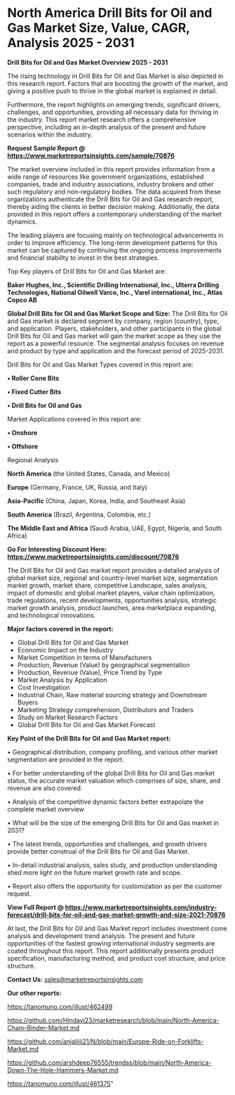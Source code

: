 # North America Drill Bits for Oil and Gas Market Size, Value, CAGR, Analysis 2025 - 2031

<Strong> Drill Bits for Oil and Gas Market Overview 2025 - 2031</strong>

The rising technology in Drill Bits for Oil and Gas Market is also depicted in this research report. Factors that are boosting the growth of the market, and giving a positive push to thrive in the global market is explained in detail.

Furthermore, the report highlights on emerging trends, significant drivers, challenges, and opportunities, providing all necessary data for thriving in the industry. This report market research offers a comprehensive perspective, including an in-depth analysis of the present and future scenarios within the industry.

<strong>Request Sample Report @ <a href=https://www.marketreportsinsights.com/sample/70876>https://www.marketreportsinsights.com/sample/70876</a></strong>

The market overview included in this report provides information from a wide range of resources like government organizations, established companies, trade and industry associations, industry brokers and other such regulatory and non-regulatory bodies. The data acquired from these organizations authenticate the Drill Bits for Oil and Gas research report, thereby aiding the clients in better decision making. Additionally, the data provided in this report offers a contemporary understanding of the market dynamics.

The leading players are focusing mainly on technological advancements in order to improve efficiency. The long-term development patterns for this market can be captured by continuing the ongoing process improvements and financial stability to invest in the best strategies.

Top Key players of Drill Bits for Oil and Gas Market are:

<strong>Baker Hughes, Inc., Scientific Drilling International, Inc., Ulterra Drilling Technologies, National Oilwell Varco, Inc., Varel international, Inc., Atlas Copco AB</strong>

<strong><b>Global Drill Bits for Oil and Gas Market Scope and Size:</b></strong>
The Drill Bits for Oil and Gas market is declared segment by company, region (country), type, and application. Players, stakeholders, and other participants in the global Drill Bits for Oil and Gas market will gain the market scope as they use the report as a powerful resource. The segmental analysis focuses on revenue and product by type and application and the forecast period of 2025-2031.

Drill Bits for Oil and Gas Market Types covered in this report are:

<strong>• Roller Cone Bits

• Fixed Cutter Bits

• Drill Bits for Oil and Gas</strong>

Market Applications covered in this report are:

<strong>• Onshore

• Offshore</strong> 

Regional Analysis

<strong>North America</strong> (the United States, Canada, and Mexico)

<strong>Europe</strong> (Germany, France, UK, Russia, and Italy)

<strong>Asia-Pacific</strong> (China, Japan, Korea, India, and Southeast Asia)

<strong>South America</strong> (Brazil, Argentina, Colombia, etc.)

<strong>The Middle East and Africa</strong> (Saudi Arabia, UAE, Egypt, Nigeria, and South Africa)

<strong>Go For Interesting Discount Here: <a href=https://www.marketreportsinsights.com/discount/70876>https://www.marketreportsinsights.com/discount/70876</a></strong>

The Drill Bits for Oil and Gas market report provides a detailed analysis of global market size, regional and country-level market size, segmentation market growth, market share, competitive Landscape, sales analysis, impact of domestic and global market players, value chain optimization, trade regulations, recent developments, opportunities analysis, strategic market growth analysis, product launches, area marketplace expanding, and technological innovations.

<strong><b>Major factors covered in the report:</b></strong>
<ul>
  <li>Global Drill Bits for Oil and Gas Market </li>
  <li>Economic Impact on the Industry</li>
  <li>Market Competition in terms of Manufacturers</li>
  <li>Production, Revenue (Value) by geographical segmentation</li>
  <li>Production, Revenue (Value), Price Trend by Type</li>
  <li>Market Analysis by Application</li>
  <li>Cost Investigation</li>
  <li>Industrial Chain, Raw material sourcing strategy and Downstream Buyers</li>
  <li>Marketing Strategy comprehension, Distributors and Traders</li>
  <li>Study on Market Research Factors</li>
  <li>Global Drill Bits for Oil and Gas Market Forecast</li>
</ul>

<strong><b>Key Point of the Drill Bits for Oil and Gas Market report:</b></strong>

• Geographical distribution, company profiling, and various other market segmentation are provided in the report.

• For better understanding of the global Drill Bits for Oil and Gas market status, the accurate market valuation which comprises of size, share, and revenue are also covered.

• Analysis of the competitive dynamic factors better extrapolate the complete market overview

• What will be the size of the emerging Drill Bits for Oil and Gas market in 2031?

• The latest trends, opportunities and challenges, and growth drivers provide better construal of the Drill Bits for Oil and Gas Market.

• In-detail industrial analysis, sales study, and production understanding shed more light on the future market growth rate and scope.

• Report also offers the opportunity for customization as per the customer request.

<strong><b>View Full Report @ <a href=https://www.marketreportsinsights.com/industry-forecast/drill-bits-for-oil-and-gas-market-growth-and-size-2021-70876>https://www.marketreportsinsights.com/industry-forecast/drill-bits-for-oil-and-gas-market-growth-and-size-2021-70876</a></b></strong>


At last, the Drill Bits for Oil and Gas Market report includes investment come analysis and development trend analysis. The present and future opportunities of the fastest growing international industry segments are coated throughout this report. This report additionally presents product specification, manufacturing method, and product cost structure, and price structure.

<strong>Contact Us:</strong>
sales@marketreportsinsights.com

<strong>Our other reports:</strong>

<a href=https://tanomuno.com/illust/462499>https://tanomuno.com/illust/462499</a>

<a href=https://github.com/Hindavi23/marketresearch/blob/main/North-America-Chain-Binder-Market.md>https://github.com/Hindavi23/marketresearch/blob/main/North-America-Chain-Binder-Market.md</a>

<a href=https://github.com/anjaliiii21/N/blob/main/Europe-Ride-on-Forklifts-Market.md>https://github.com/anjaliiii21/N/blob/main/Europe-Ride-on-Forklifts-Market.md</a>

<a href=https://github.com/arshdeep76555/trendss/blob/main/North-America-Down-The-Hole-Hammers-Market.md>https://github.com/arshdeep76555/trendss/blob/main/North-America-Down-The-Hole-Hammers-Market.md</a>

<a href=https://tanomuno.com/illust/461375>https://tanomuno.com/illust/461375</a>"
